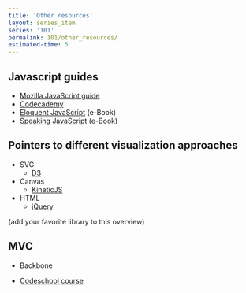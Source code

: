 ```yaml
---
title: 'Other resources'
layout: series_item
series: '101'
permalink: 101/other_resources/
estimated-time: 5
---
```



Javascript guides
-------------------

* [Mozilla JavaScript guide](https://developer.mozilla.org/en/docs/Web/JavaScript/Guide)
* [Codecademy](http://www.codecademy.com/courses/javascript-intro/0/1)
* [Eloquent JavaScript](http://eloquentjavascript.net/) (e-Book)
* [Speaking JavaScript](http://speakingjs.com/) (e-Book)

Pointers to different visualization approaches
---------------------------------

* SVG
  - [D3](http://d3js.org/)
* Canvas
  - [KineticJS](http://kineticjs.com/)
* HTML
  - [jQuery](https://jquery.com/)

(add your favorite library to this overview)

MVC
------

* Backbone
 - [Codeschool course](https://www.codeschool.com/courses/anatomy-of-backbone-js)
